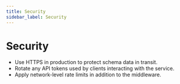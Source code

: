 ```yaml
---
title: Security
sidebar_label: Security
---
```


# Security
- Use HTTPS in production to protect schema data in transit.
- Rotate any API tokens used by clients interacting with the service.
- Apply network-level rate limits in addition to the middleware.
